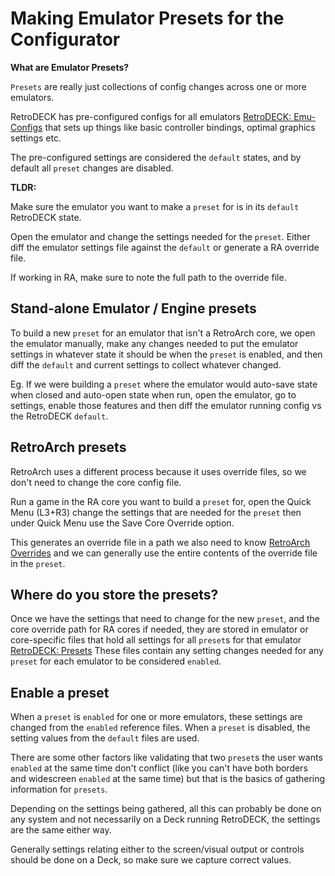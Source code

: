 # Making Emulator Presets for the Configurator

**What are Emulator Presets?**


`Presets` are really just collections of config changes across one or more emulators.

RetroDECK has pre-configured configs for all emulators [RetroDECK: Emu-Configs](https://github.com/XargonWan/RetroDECK/tree/main/emu-configs) that sets up things like basic controller bindings, optimal graphics settings etc.

The pre-configured settings are considered the `default` states, and by default all `preset` changes are disabled.


**TLDR:**

Make sure the emulator you want to make a `preset` for is in its `default` RetroDECK state.

Open the emulator and change the settings needed for the `preset`. Either diff the emulator settings file against the `default` or generate a RA override file.

If working in RA, make sure to note the full path to the override file.

## Stand-alone Emulator / Engine presets

To build a new `preset` for an emulator that isn't a RetroArch core, we open the emulator manually, make any changes needed to put the emulator settings in whatever state it should be when the `preset` is enabled, and then diff the `default` and current settings to collect whatever changed.

Eg. If we were building a `preset` where the emulator would auto-save state when closed and auto-open state when run, open the emulator, go to settings, enable those features and then diff the emulator running config vs the RetroDECK `default`.

## RetroArch presets

RetroArch uses a different process because it uses override files, so we don't need to change the core config file.

Run a game in the RA core you want to build a `preset` for, open the Quick Menu (L3+R3) change the settings that are needed for the `preset` then under Quick Menu use the Save Core Override option.

This generates an override file in a path we also need to know [RetroArch Overrides](https://docs.libretro.com/guides/overrides/) and we can generally use the entire contents of the override file in the `preset`.

## Where do you store the presets?

Once we have the settings that need to change for the new `preset`, and the core override path for RA cores if needed, they are stored in emulator or core-specific files that hold all settings for all `preset`s for that emulator [RetroDECK: Presets](https://github.com/XargonWan/RetroDECK/tree/main/emu-configs%2Fdefaults%2Fretrodeck%2F`preset`s) These files contain any setting changes needed for any `preset` for each emulator to be considered `enabled`.

## Enable a preset

When a `preset` is `enabled` for one or more emulators, these settings are changed from the `enabled` reference files. When a `preset` is disabled, the setting values from the `default` files are used.

There are some other factors like validating that two `preset`s the user wants `enabled` at the same time don't conflict (like you can't have both borders and widescreen `enabled` at the same time) but that is the basics of gathering information for `presets`.

Depending on the settings being gathered, all this can probably be done on any system and not necessarily on a Deck running RetroDECK, the settings are the same either way.

Generally settings relating either to the screen/visual output or controls should be done on a Deck, so make sure we capture correct values.


